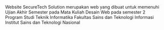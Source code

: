Website SecureTech Solution merupakan web yang dibuat untuk memenuhi Ujian Akhir Semester pada Mata Kuliah Desain Web pada semester 2 Program Studi Teknik Informatika Fakultas Sains dan Teknologi Informasi Institut Sains dan Teknologi Nasional
